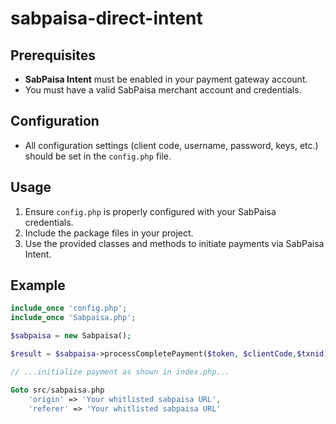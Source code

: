 # sabpaisa-direct-intent

## Prerequisites

- **SabPaisa Intent** must be enabled in your payment gateway account.
- You must have a valid SabPaisa merchant account and credentials.

## Configuration

- All configuration settings (client code, username, password, keys, etc.) should be set in the `config.php` file.

## Usage

1. Ensure `config.php` is properly configured with your SabPaisa credentials.
2. Include the package files in your project.
3. Use the provided classes and methods to initiate payments via SabPaisa Intent.

## Example

```php
include_once 'config.php';
include_once 'Sabpaisa.php';

$sabpaisa = new Sabpaisa();

$result = $sabpaisa->processCompletePayment($token, $clientCode,$txnid);

// ...initialize payment as shown in index.php...

Goto src/sabpaisa.php 
    'origin' => 'Your whitlisted sabpaisa URL',
    'referer' => 'Your whitlisted sabpaisa URL'
